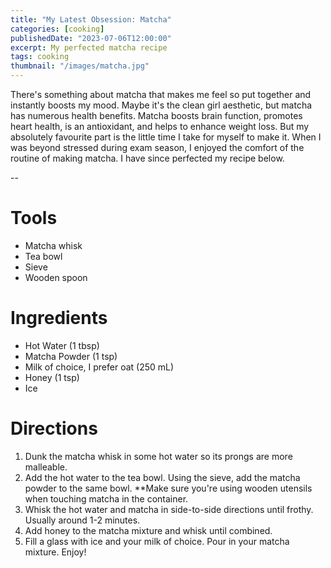 ```yaml
---
title: "My Latest Obsession: Matcha"
categories: [cooking]
publishedDate: "2023-07-06T12:00:00"
excerpt: My perfected matcha recipe
tags: cooking
thumbnail: "/images/matcha.jpg"
---
```


There's something about matcha that makes me feel so put together and instantly boosts my mood. Maybe it's the clean girl aesthetic, but matcha has numerous health benefits. Matcha boosts brain function, promotes heart health, is an antioxidant, and helps to enhance weight loss. But my absolutely favourite part is the little time I take for myself to make it. When I was beyond stressed during exam season, I enjoyed the comfort of the routine of making matcha. I have since perfected my recipe below.

--

# Tools 
- Matcha whisk
- Tea bowl
- Sieve
- Wooden spoon

# Ingredients
- Hot Water (1 tbsp)
- Matcha Powder (1 tsp)
- Milk of choice, I prefer oat (250 mL)
- Honey (1 tsp)
- Ice

# Directions
1. Dunk the matcha whisk in some hot water so its prongs are more malleable.
2. Add the hot water to the tea bowl. Using the sieve, add the matcha powder to the same bowl. **Make sure you're using wooden utensils when touching matcha in the container.
3. Whisk the hot water and matcha in side-to-side directions until frothy. Usually around 1-2 minutes.
4. Add honey to the matcha mixture and whisk until combined.
5. Fill a glass with ice and your milk of choice. Pour in your matcha mixture. Enjoy!